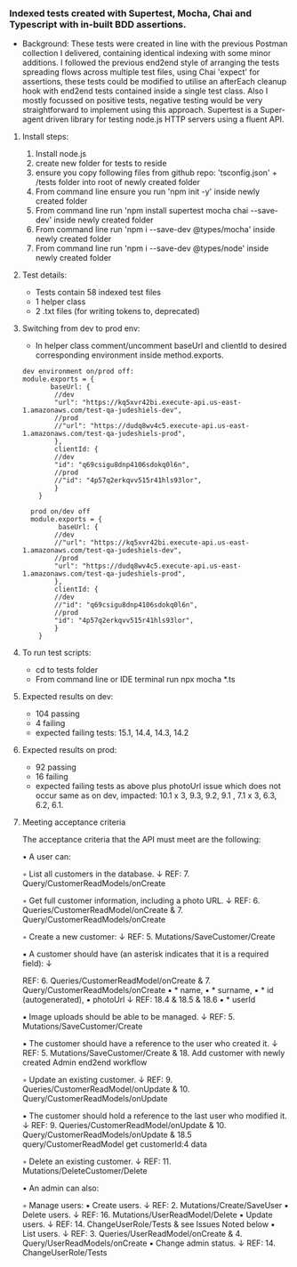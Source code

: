 ### Indexed tests created with Supertest, Mocha, Chai and Typescript with in-built BDD assertions. 

- Background: These tests were created in line with the previous Postman collection I delivered, containing identical indexing with some minor additions. I followed the previous end2end style of arranging the tests spreading flows across multiple test files, using Chai 'expect' for assertions, these tests could be modified to utilise an afterEach cleanup hook with end2end tests contained inside a single test class. Also I mostly focussed on positive tests, negative testing would be very straightforward to implement using this approach. Supertest is a Super-agent driven library for testing node.js HTTP servers using a fluent API.

1. Install steps:
	1. Install node.js
	2. create new folder for tests to reside
	3. ensure you copy following files from github repo: 'tsconfig.json' + /tests folder into root of newly created folder
	4. From command line ensure you run 'npm init -y' inside newly created folder
	5. From command line run 'npm install supertest mocha chai --save-dev' inside newly created folder
	6. From command line run 'npm i --save-dev @types/mocha' inside newly created folder
	7. From command line run 'npm i --save-dev @types/node' inside newly created folder
	
2. Test details: 
	- Tests contain 58 indexed test files
	- 1 helper class
	- 2 .txt files (for writing tokens to, deprecated)
	
3. Switching from dev to prod env:
	- In helper class comment/uncomment baseUrl and clientId to desired corresponding environment inside method.exports. 
	```
	dev environment on/prod off:
	module.exports = {
		   baseUrl: {
			//dev
			"url": "https://kq5xvr42bi.execute-api.us-east-1.amazonaws.com/test-qa-judeshiels-dev",
			//prod
			//"url": "https://dudq8wv4c5.execute-api.us-east-1.amazonaws.com/test-qa-judeshiels-prod",
		    },
		    clientId: {
			//dev
			"id": "q69csigu8dnp4106sdokq0l6n",
			//prod
			//"id": "4p57q2erkqvv515r41hls93lor",
		    }
	    }
	    
	  prod on/dev off  
	  module.exports = {
		     baseUrl: {
			//dev
			//"url": "https://kq5xvr42bi.execute-api.us-east-1.amazonaws.com/test-qa-judeshiels-dev",
			//prod
			"url": "https://dudq8wv4c5.execute-api.us-east-1.amazonaws.com/test-qa-judeshiels-prod",
		    },
		    clientId: {
			//dev
			//"id": "q69csigu8dnp4106sdokq0l6n",
			//prod
			"id": "4p57q2erkqvv515r41hls93lor",
		    }
	    }
4. To run test scripts:
	- cd to tests folder
	- From command line or IDE terminal run npx mocha *.ts
		
5. Expected results on dev:
	- 104 passing
  	- 4 failing
	- expected failing tests: 15.1, 14.4, 14.3, 14.2 
	
6. Expected results on prod:
	- 92 passing
  	- 16 failing
	- expected failing tests as above plus photoUrl issue which does not occur same as on dev, impacted: 10.1 x 3, 9.3, 9.2, 9.1 , 7.1 x 3, 6.3, 6.2, 6.1.
	
7. Meeting acceptance criteria

	The acceptance criteria that the API must meet are the following:

	• A user can:
	
	◦ List all customers in the database. ↓
	 REF: 7. Query/CustomerReadModels/onCreate

	◦ Get full customer information, including a photo URL. ↓
	 REF: 6. Queries/CustomerReadModel/onCreate & 7. Query/CustomerReadModels/onCreate 

	◦ Create a new customer:  ↓
	 REF: 5. Mutations/SaveCustomer/Create

	▪ A customer should have (an asterisk indicates that it is a required field): ↓

	 REF: 6. Queries/CustomerReadModel/onCreate & 7. Query/CustomerReadModels/onCreate 
	▪ * name,
	▪ * surname,
	▪ * id (autogenerated),
	▪ photoUrl ↓
	 REF: 18.4 & 18.5 & 18.6
	▪ * userId
  
	▪ Image uploads should be able to be managed. ↓
	 REF: 5. Mutations/SaveCustomer/Create

	▪ The customer should have a reference to the user who created it.  ↓
	 REF: 5. Mutations/SaveCustomer/Create & 18. Add customer with newly created Admin end2end workflow

	◦ Update an existing customer. ↓
	 REF: 9. Queries/CustomerReadModel/onUpdate & 10. Query/CustomerReadModels/onUpdate

	▪ The customer should hold a reference to the last user who modified it.  ↓
	 REF: 9. Queries/CustomerReadModel/onUpdate & 10. Query/CustomerReadModels/onUpdate 
	 & 18.5 query/CustomerReadModel get customerId:4 data

	◦ Delete an existing customer. ↓
	 REF: 11. Mutations/DeleteCustomer/Delete

	• An admin can also:   
	
	◦ Manage users:
	▪ Create users. ↓
	 REF: 2. Mutations/Create/SaveUser
	▪ Delete users.  ↓
	 REF: 16. Mutations/UserReadModel/Delete
	▪ Update users. ↓
	 REF: 14. ChangeUserRole/Tests & see Issues Noted below
	▪ List users.   ↓
	 REF: 3. Queries/UserReadModel/onCreate & 4. Query/UserReadModels/onCreate
	▪ Change admin status.   ↓
	 REF: 14. ChangeUserRole/Tests	
	
